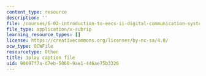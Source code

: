 ```yaml
---
content_type: resource
description: ''
file: /courses/6-02-introduction-to-eecs-ii-digital-communication-systems-fall-2012/90697f7ad7eb50609ae1446ae75b3326_jNzdhBVU620.vtt
file_type: application/x-subrip
learning_resource_types: []
license: https://creativecommons.org/licenses/by-nc-sa/4.0/
ocw_type: OCWFile
resourcetype: Other
title: 3play caption file
uid: 90697f7a-d7eb-5060-9ae1-446ae75b3326
---
```

